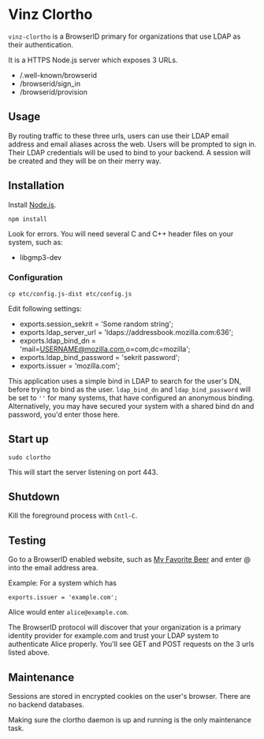 # Vinz Clortho
``vinz-clortho`` is a BrowserID primary for organizations that use LDAP as their authentication.

It is a HTTPS Node.js server which exposes 3 URLs.
* /.well-known/browserid
* /browserid/sign_in
* /browserid/provision

## Usage

By routing traffic to these three urls, users can use their LDAP email address and email aliases across the web. Users will be prompted to sign in. Their LDAP credentials will be used to bind to your backend. A session will be created and they will be on their merry way.

## Installation

Install [Node.js](http://nodejs.org).

    npm install

Look for errors. You will need several C and C++ header files on your system, such as:

* libgmp3-dev

### Configuration

    cp etc/config.js-dist etc/config.js

Edit following settings:

* exports.session_sekrit = 'Some random string';
* exports.ldap_server_url = 'ldaps://addressbook.mozilla.com:636';
* exports.ldap_bind_dn = 'mail=USERNAME@mozilla.com,o=com,dc=mozilla';
* exports.ldap_bind_password = 'sekrit password';
* exports.issuer = 'mozilla.com';

This application uses a simple bind in LDAP to search for the user's DN, 
before trying to bind as the user. ``ldap_bind_dn`` and ``ldap_bind_password`` will be set to ``''`` for many systems, that have configured an anonymous
binding. Alternatively, you may have secured your system with a shared 
bind dn and password, you'd enter those here.

## Start up

    sudo clortho

This will start the server listening on port 443.

## Shutdown

Kill the foreground process with ``Cntl-C``.

## Testing

Go to a BrowserID enabled website, such as [My Favorite Beer](http://myfavoritebeer.org/) and enter <My Username>@<Issuer> into the email address area.

Example:
For a system which has

    exports.issuer = 'example.com';

Alice would enter ``alice@example.com``.

The BrowserID protocol will discover that your organization is a primary 
identity provider for example.com and trust your LDAP system to authenticate
Alice properly. You'll see GET and POST requests on the 3 urls listed above.

## Maintenance

Sessions are stored in encrypted cookies on the user's browser. There 
are no backend databases.

Making sure the clortho daemon is up and running is the only maintenance task.